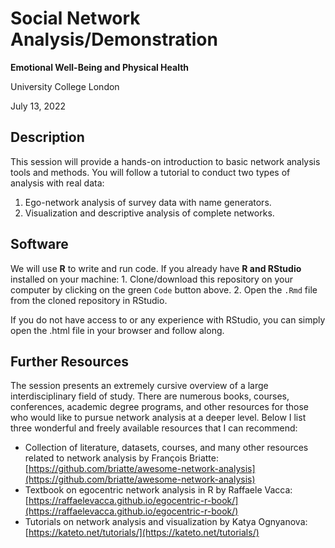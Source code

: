 # Social Network Analysis/Demonstration

**Emotional Well-Being and Physical Health**

University College London

July 13, 2022

## Description

This session will provide a hands-on introduction to basic network analysis tools and methods. You will follow a tutorial to conduct two types of analysis with real data:

1. Ego-network analysis of survey data with name generators.
2. Visualization and descriptive analysis of complete networks.

## Software

We will use **R** to write and run code. If you already have **R and RStudio** installed on your machine:
    1. Clone/download this repository on your computer by clicking on the green `Code` button above.
    2. Open the `.Rmd` file from the cloned repository in RStudio.

If you do not have access to or any experience with RStudio, you can simply open the .html file in your browser and follow along.

## Further Resources

The session presents an extremely cursive overview of a large interdisciplinary field of study. There are numerous books, courses, conferences, academic degree programs, and other resources for those who would like to pursue network analysis at a deeper level. Below I list three wonderful and freely available resources that I can recommend:

* Collection of literature, datasets, courses, and many other resources related to network analysis by François Briatte: [https://github.com/briatte/awesome-network-analysis](https://github.com/briatte/awesome-network-analysis)
* Textbook on egocentric network analysis in R by Raffaele Vacca: [https://raffaelevacca.github.io/egocentric-r-book/](https://raffaelevacca.github.io/egocentric-r-book/)
* Tutorials on network analysis and visualization by Katya Ognyanova: [https://kateto.net/tutorials/](https://kateto.net/tutorials/)
